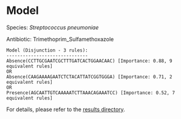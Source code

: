 
# Model

Species: *Streptococcus pneumoniae*

Antibiotic: Trimethoprim_Sulfamethoxazole

```
Model (Disjunction - 3 rules):
------------------------------
Absence(CCTTGCGAATCGCTTTGATCACTGGAACAAC) [Importance: 0.88, 9 equivalent rules]
OR
Absence(CAAGAAAAGAATCTCTACATTATCGGTGGGA) [Importance: 0.71, 2 equivalent rules]
OR
Presence(AGCAATTGTCAAAAATCTTAAACAGAAATCC) [Importance: 0.52, 7 equivalent rules]

```

For details, please refer to the [results directory](../../../../../results/scm_b/streptococcus%20pneumoniae/trimethoprim_sulfamethoxazole/repeat_8/).


